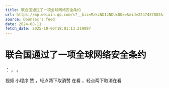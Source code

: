```yaml
---
title: 联合国通过了一项全球网络安全条约
url: https://mp.weixin.qq.com/s?__biz=MzkzNDIzNDUxOQ==&mid=2247487882&idx=7&sn=e382221cda3a99f66cfe821dd74d131a
source: Doonsec's feed
date: 2024-08-11
fetch_date: 2025-10-06T18:01:13.219897
---
```


# 联合国通过了一项全球网络安全条约

：
，
。

视频
小程序
赞
，轻点两下取消赞
在看
，轻点两下取消在看
